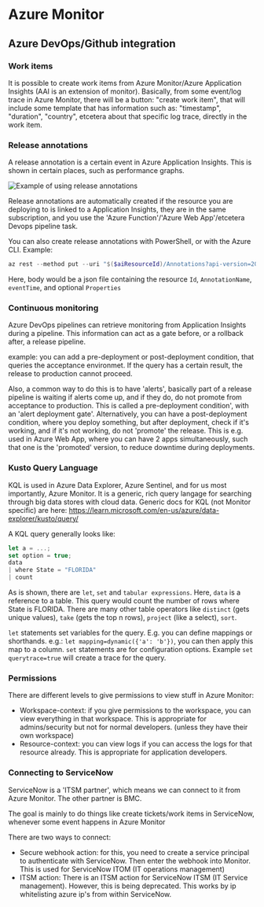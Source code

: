 # Azure Monitor

## Azure DevOps/Github integration

### Work items

It is possible to create work items from Azure Monitor/Azure Application Insights (AAI is an extension of monitor). Basically, from some event/log trace in Azure Monitor, there will be a button: "create work item", that will include some template that has information such as: "timestamp", "duration", "country", etcetera about that specific log trace, directly in the work item.

### Release annotations

A release annotation is a certain event in Azure Application Insights. This is shown in certain places, such as performance graphs.

![Example of using release annotations](https://learn.microsoft.com/en-us/azure/azure-monitor/app/media/annotations/workbooks-annotations.png#lightbox)

Release annotations are automatically created if the resource you are deploying to is linked to a Application Insights, they are in the same subscription, and you use the 'Azure Function'/'Azure Web App'/etcetera Devops pipeline task.

You can also create release annotations with PowerShell, or with the Azure CLI. Example:

```powershell
az rest --method put --uri "$($aiResourceId)/Annotations?api-version=2015-05-01" --body "$($body) "
```

Here, body would be a json file containing the resource `Id`, `AnnotationName`, `eventTime`, and optional `Properties`

### Continuous monitoring

Azure DevOps pipelines can retrieve monitoring from Application Insights during a pipeline. This information can act as a gate before, or a rollback after, a release pipeline.

example: you can add a pre-deployment or post-deployment condition, that queries the acceptance environmet. If the query has a certain result, the release to production cannot proceed.

Also, a common way to do this is to have 'alerts', basically part of a release pipeline is waiting if alerts come up, and if they do, do not promote from acceptance to production. This is called a pre-deployment condition', with an 'alert deployment gate'.
Alternatively, you can have a post-deployment condition, where you deploy something, but after deployment, check if it's working, and if it's not working, do not 'promote' the release. This is e.g. used in Azure Web App, where you can have 2 apps simultaneously, such that one is the 'promoted' version, to reduce downtime during deployments.

### Kusto Query Language

KQL is used in Azure Data Explorer, Azure Sentinel, and for us most importantly, Azure Monitor. It is a generic, rich query langage for searching through big data stores with cloud data. Generic docs for KQL (not Monitor specific) are here: <https://learn.microsoft.com/en-us/azure/data-explorer/kusto/query/>

A KQL query generally looks like:

```js
let a = ...;
set option = true;
data
| where State = "FLORIDA"
| count
```

As is shown, there are `let`, `set` and `tabular expressions`. Here, `data` is a reference to a table. This query would count the number of rows where State is FLORIDA. There are many other table operators like `distinct` (gets unique values), `take` (gets the top n rows), `project` (like a select), `sort`.

`let` statements set variables for the query. E.g. you can define mappings or shorthands. e.g.: `let mapping=dynamic({'a': 'b'})`, you can then apply this map to a column.
`set` statements are for configuration options. Example `set querytrace=true` will create a trace for the query.

### Permissions

There are different levels to give permissions to view stuff in Azure Monitor:

- Workspace-context: if you give permissions to the workspace, you can view everything in that workspace. This is appropriate for admins/security but not for normal developers. (unless they have their own workspace)
- Resource-context: you can view logs if you can access the logs for that resource already. This is appropriate for application developers.

### Connecting to ServiceNow

ServiceNow is a 'ITSM partner', which means we can connect to it from Azure Monitor. The other partner is BMC.

The goal is mainly to do things like create tickets/work items in ServiceNow, whenever some event happens in Azure Monitor

There are two ways to connect:

- Secure webhook action: for this, you need to create a service principal to authenticate with ServiceNow. Then enter the webhook into Monitor. This is used for ServiceNow ITOM (IT operations management)
- ITSM action: There is an ITSM action for ServiceNow ITSM (IT Service management). However, this is being deprecated. This works by ip whitelisting azure ip's from within ServiceNow.